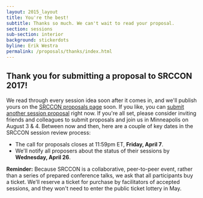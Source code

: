 ```yaml
---
layout: 2015_layout
title: You're the best!
subtitle: Thanks so much. We can't wait to read your proposal.
section: sessions
sub-section: interior
background: stickerdots
byline: Erik Westra
permalink: /proposals/thanks/index.html
---
```


## Thank you for submitting a proposal to SRCCON 2017!

We read through every session idea soon after it comes in, and we'll publish yours on the [SRCCON proposals page](/proposals) soon. If you like, you can [submit another session proposal](/proposals/pitch) right now. If you're all set, please consider inviting friends and colleagues to submit proposals and join us in Minneapolis on August 3 & 4. Between now and then, here are a couple of key dates in the SRCCON session review process:

* The call for proposals closes at 11:59pm ET, **Friday, April 7**.
* We'll notify all proposers about the status of their sessions by **Wednesday, April 26**.

**Reminder:** Because SRCCON is a collaborative, peer-to-peer event, rather than a series of prepared conference talks, we ask that all participants buy a ticket. We'll reserve a ticket for purchase by facilitators of accepted sessions, and they won't need to enter the public ticket lottery in May.